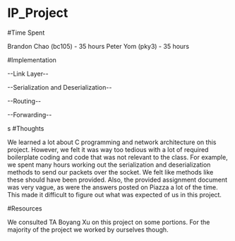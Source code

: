 # IP_Project

#Time Spent

Brandon Chao (bc105) - 35 hours
Peter Yom (pky3) - 35 hours

#Implementation

--Link Layer--


--Serialization and Deserialization--


--Routing--


--Forwarding--

s
#Thoughts

We learned a lot about C programming and network architecture on this project. However,
we felt it was way too tedious with a lot of required boilerplate coding and code
that was not relevant to the class. For example, we spent many hours working out the 
serialization and deserialization methods to send our packets over the socket. We felt
like methods like these should have been provided. Also, the provided assignment
document was very vague, as were the answers posted on Piazza a lot of the time. This 
made it difficult to figure out what was expected of us in this project.

#Resources

We consulted TA Boyang Xu on this project on some portions. For the majority of the
project we worked by ourselves though.